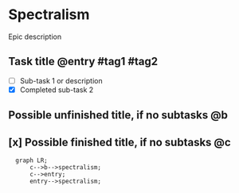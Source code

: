# Spectralism
Epic description

## Task title @entry #tag1 #tag2
- [ ] Sub-task 1 or description
- [x] Completed sub-task 2

## Possible unfinished title, if no subtasks @b

## [x] Possible finished title, if no subtasks @c

```mermaid
  graph LR;
      c-->b-->spectralism;
      c-->entry;
      entry-->spectralism;
```
